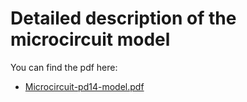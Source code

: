 # Detailed description of the microcircuit model

You can find the pdf here:

* [Microcircuit-pd14-model.pdf](https://microcircuit-pd14-model.readthedocs.io/en/latest/_static/microcircuit-pd14-model.pdf)
